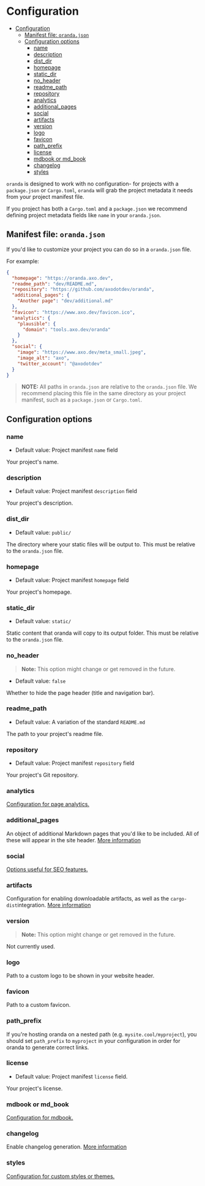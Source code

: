 # Configuration

- [Configuration](#configuration)
  - [Manifest file: `oranda.json`](#manifest-file-orandajson)
  - [Configuration options](#configuration-options)
    - [name](#name)
    - [description](#description)
    - [dist\_dir](#dist_dir)
    - [homepage](#homepage)
    - [static\_dir](#static_dir)
    - [no\_header](#no_header)
    - [readme\_path](#readme_path)
    - [repository](#repository)
    - [analytics](#analytics)
    - [additional\_pages](#additional_pages)
    - [social](#social)
    - [artifacts](#artifacts)
    - [version](#version)
    - [logo](#logo)
    - [favicon](#favicon)
    - [path\_prefix](#path_prefix)
    - [license](#license)
    - [mdbook or md\_book](#mdbook-or-md_book)
    - [changelog](#changelog)
    - [styles](#styles)


`oranda` is designed to work with no configuration- for projects with a
`package.json` or `Cargo.toml`, `oranda` will grab the project metadata it needs
from your project manifest file.

If you project has both a `Cargo.toml` and a `package.json` we recommend defining
project metadata fields like `name` in your `oranda.json`.

## Manifest file: `oranda.json`

If you'd like to customize your project you can do so in a `oranda.json` file.

For example:

```json
{
  "homepage": "https://oranda.axo.dev",
  "readme_path": "dev/README.md",
  "repository": "https://github.com/axodotdev/oranda",
  "additional_pages": {
    "Another page": "dev/additional.md"
  },
  "favicon": "https://www.axo.dev/favicon.ico",
  "analytics": {
    "plausible": {
      "domain": "tools.axo.dev/oranda"
    }
  },
  "social": {
    "image": "https://www.axo.dev/meta_small.jpeg",
    "image_alt": "axo",
    "twitter_account": "@axodotdev"
  }
}
```

> **NOTE:** All paths in `oranda.json` are relative to the `oranda.json` file. We
  recommend placing this file in the same directory as your project manifest, such as a `package.json`
  or `Cargo.toml`.

## Configuration options

### name

- Default value: Project manifest `name` field

Your project's name.

### description

- Default value: Project manifest `description` field

Your project's description.

### dist_dir

- Default value: `public/`

The directory where your static files will be output to. This must be relative to the `oranda.json` file.

### homepage

- Default value: Project manifest `homepage` field

Your project's homepage.

### static_dir

- Default value: `static/`

Static content that oranda will copy to its output folder. This must be relative to the `oranda.json` file.

### no_header

> **Note:** This option might change or get removed in the future.

- Default value: `false`

Whether to hide the page header (title and navigation bar).

### readme_path

- Default value: A variation of the standard `README.md`

The path to your project's readme file.

### repository

- Default value: Project manifest `repository` field

Your project's Git repository.

### analytics

[Configuration for page analytics.](./configuration/analytics.md)

### additional_pages

An object of additional Markdown pages that you'd like to be included. All of these will appear in the site header.
[More information](./configuration/additional-pages.md)

### social

[Options useful for SEO features.](./configuration/social.md)

### artifacts

Configuration for enabling downloadable artifacts, as well as the `cargo-dist`integration.
[More information](./configuration/artifacts.md)

### version

> **Note:** This option might change or get removed in the future.

Not currently used.

### logo

Path to a custom logo to be shown in your website header.

### favicon

Path to a custom favicon.

### path_prefix

If you're hosting oranda on a nested path (e.g. `mysite.cool/myproject`), you should set `path_prefix` to
`myproject` in your configuration in order for oranda to generate correct links.

### license

- Default value: Project manifest `license` field.

Your project's license.

### mdbook or md_book

[Configuration for mdbook.](./configuration/mdbook.md)

### changelog

Enable changelog generation. [More information](./configuration/changelog.md)

### styles

[Configuration for custom styles or themes.](./configuration/theme.md)
